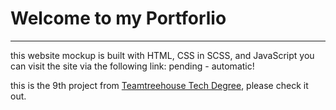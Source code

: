 # Welcome to my Portforlio
------------------------------------------------

  this website mockup is built with HTML, CSS in SCSS, and JavaScript
  you can visit the site via the following link:
  pending - automatic!

  this is the 9th project from [Teamtreehouse Tech Degree](https://teamtreehouse.com), please check it out.
  
  
